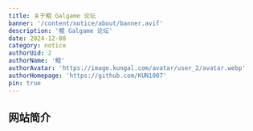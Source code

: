```yaml
---
title: 关于鲲 Galgame 论坛
banner: '/content/notice/about/banner.avif'
description: '鲲 Galgame 论坛'
date: 2024-12-08
category: notice
authorUid: 2
authorName: '鲲'
authorAvatar: 'https://image.kungal.com/avatar/user_2/avatar.webp'
authorHomepage: 'https://github.com/KUN1007'
pin: true
---
```


## 网站简介